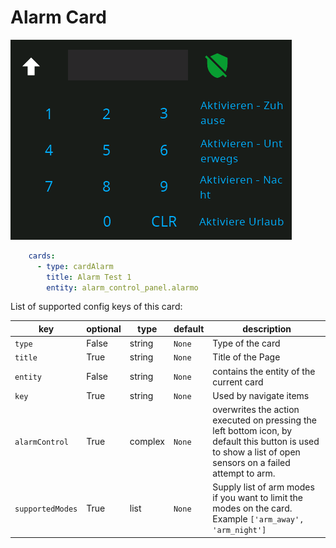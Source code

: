 # Alarm Card

![card-alarm](img/card-alarm.png)

```yaml
    cards:
      - type: cardAlarm
        title: Alarm Test 1
        entity: alarm_control_panel.alarmo
```

List of supported config keys of this card:

key | optional | type | default | description
-- | -- | -- | -- | --
`type` | False | string | `None` | Type of the card
`title` | True | string | `None` | Title of the Page 
`entity` | False | string | `None` | contains the entity of the current card
`key` | True | string | `None` | Used by navigate items
`alarmControl` | True | complex | `None` | overwrites the action executed on pressing the left bottom icon, by default this button is used to show a list of open sensors on a failed attempt to arm.
`supportedModes` | True | list | `None` | Supply list of arm modes if you want to limit the modes on the card. Example `['arm_away', 'arm_night']`

